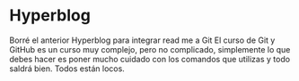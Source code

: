 # Hyperblog
Borré el anterior Hyperblog para integrar read me a Git
El curso de Git y GitHub es un curso muy complejo, pero no complicado, simplemente lo que debes hacer es poner mucho cuidado con los comandos que utilizas y todo saldrá bien.
Todos están locos.